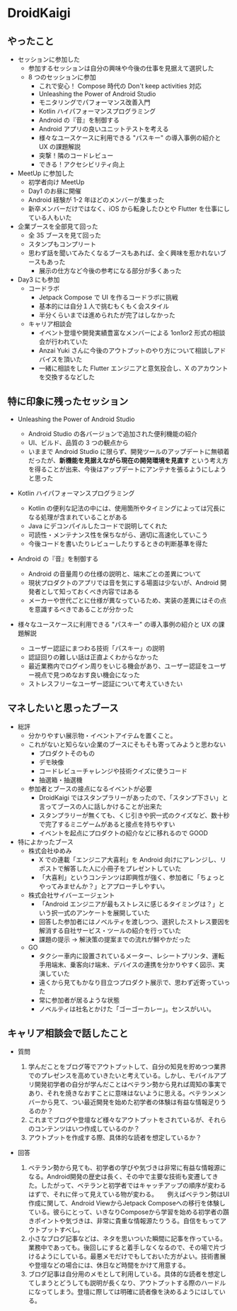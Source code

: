 # DroidKaigi

## やったこと

- セッションに参加した
  - 参加するセッションは自分の興味や今後の仕事を見据えて選択した
  - 8 つのセッションに参加
    - これで安心！ Compose 時代の Don't keep activities 対応
    - Unleashing the Power of Android Studio
    - モニタリングでパフォーマンス改善入門
    - Kotlin ハイパフォーマンスプログラミング
    - Android の『音』を制御する
    - Android アプリの良いユニットテストを考える
    - 様々なユースケースに利用できる "パスキー" の導入事例の紹介と UX の課題解説
    - 突撃！隣のコードレビュー
    - できる！アクセシビリティ向上
- MeetUp に参加した
  - 初学者向け MeetUp
  - Day1 のお昼に開催
  - Android 経験が 1-2 年ほどのメンバーが集まった
  - 新卒メンバーだけではなく、iOS から転身したひとや Flutter を仕事にしている人もいた
- 企業ブースを全部見て回った
  - 全 35 ブースを見て回った
  - スタンプもコンプリート
  - 思わず話を聞いてみたくなるブースもあれば、全く興味を惹かれないブースもあった
    - 展示の仕方など今後の参考になる部分が多くあった
- Day3 にも参加
  - コードラボ
    - Jetpack Compose で UI を作るコードラボに挑戦
    - 基本的には自分１人で挑むもくもく会スタイル
    - 半分くらいまでは進められたが完了はしなかった
  - キャリア相談会
    - イベント登壇や開発実績豊富なメンバーによる 1on1or2 形式の相談会が行われていた
    - Anzai Yuki さんに今後のアウトプットのやり方について相談しアドバイスを頂いた
    - 一緒に相談をした Flutter エンジニアと意気投合し、X のアカウントを交換するなどした

## 特に印象に残ったセッション

- Unleashing the Power of Android Studio

  - Android Studio の各バージョンで追加された便利機能の紹介
  - UI、ビルド、品質の 3 つの観点から
  - いままで Android Studio に限らず、開発ツールのアップデートに無頓着だったが、**新機能を見据えながら現在の開発環境を見直す** という考え方を得ることが出来、今後はアップデートにアンテナを張るようにしようと思った

- Kotlin ハイパフォーマンスプログラミング

  - Kotlin の便利な記法の中には、使用箇所やタイミングによっては冗長になる処理が含まれていることがある
  - Java にデコンパイルしたコードで説明してくれた
  - 可読性・メンテナンス性を保ちながら、適切に高速化していこう
  - 今後コードを書いたりレビューしたりするときの判断基準を得た

- Android の『音』を制御する

  - Android の音量周りの仕様の説明と、端末ごとの差異について
  - 現状プロダクトのアプリでは音を気にする場面は少ないが、Android 開発者として知っておくべき内容ではある
  - メーカーや世代ごとに仕様が異なっているため、実装の差異にはその点を意識するべきであることが分かった

- 様々なユースケースに利用できる "パスキー" の導入事例の紹介と UX の課題解説
  - ユーザー認証にまつわる技術「パスキー」の説明
  - 認証回りの難しい話は正直よくわからなかった
  - 最近業務内でログイン周りをいじる機会があり、ユーザー認証をユーザー視点で見つめなおす良い機会になった
  - ストレスフリーなユーザー認証について考えていきたい

## マネしたいと思ったブース

- 総評
  - 分かりやすい展示物・イベントアイテムを置くこと。
  - これがないと知らない企業のブースにそもそも寄ってみようと思わない
    - プロダクトそのもの
    - デモ映像
    - コードレビューチャレンジや技術クイズに使うコード
    - 抽選箱・抽選機
  - 参加者とブースの接点になるイベントが必要
    - DroidKaigi ではスタンプラリーがあったので、「スタンプ下さい」と言ってブースの人に話しかけることが出来た
    - スタンプラリーが無くても、くじ引きや択一式のクイズなど、数十秒で完了するミニゲームがあると接点を持ちやすい
    - イベントを起点にプロダクトの紹介などに移れるので GOOD
- 特によかったブース
  - 株式会社ゆめみ
    - X での連載「エンジニア大喜利」を Android 向けにアレンジし、リポストで解答した人に小冊子をプレゼントしていた
    - 「大喜利」というコンテンツは即興性が強く、参加者に「ちょっとやってみませんか？」とアプローチしやすい。
  - 株式会社サイバーエージェント
    - 「Android エンジニアが最もストレスに感じるタイミングは？」という択一式のアンケートを展開していた
    - 回答した参加者にはノベルティを渡しつつ、選択したストレス要因を解消する自社サービス・ツールの紹介を行っていた
    - 課題の提示 → 解決策の提案までの流れが鮮やかだった
  - GO
    - タクシー車内に設置されているメーター、レシートプリンタ、運転手用端末、乗客向け端末、デバイスの連携を分かりやすく図示、実演していた
    - 遠くから見てもかなり目立つプロダクト展示で、思わず近寄っていった
    - 常に参加者が居るような状態
    - ノベルティは社名とかけた「ゴーゴーカレー」。センスがいい。

## キャリア相談会で話したこと

- 質問
  1. 学んだことをブログ等でアウトプットして、自分の知見を貯めつつ業界でのプレゼンスを高めていきたいと考えている。しかし、モバイルアプリ開発初学者の自分が学んだことはベテラン勢から見れば周知の事実であり、それを焼きなおすことに意味はないように思える。ベテランメンバーから見て、つい最近開発を始めた初学者の体験は有益な情報足りうるのか？
  2. これまでブログや登壇など様々なアウトプットをされているが、それらのコンテンツはいつ作成しているのか？
  3. アウトプットを作成する際、具体的な読者を想定しているか？

- 回答
  1. ベテラン勢から見ても、初学者の学びや気づきは非常に有益な情報源になる。Android開発の歴史は長く、その中で主要な技術も変遷してきた。したがって、ベテランと初学者ではキャッチアップの順序が変わるはずで、それに伴って見えている物が変わる。 　
  例えばベテラン勢はUI作成に関して、Android ViewからJetpack Composeへの移行を体験している。彼らにとって、いきなりComposeから学習を始める初学者の躓きポイントや気づきは、非常に貴重な情報源たりうる。自信をもってアウトプットすべし。
  2. 小さなブログ記事などは、ネタを思いついた瞬間に記事を作っている。業務中であっても。後回しにすると着手しなくなるので、その場で片づけるようにしている。最悪メモだけでもしておいた方がよい。技術書展や登壇などの場合には、休日など時間をかけて用意する。
  3. ブログ記事は自分用のメモとして利用している。具体的な読者を想定してしまうとどうしても説明が長くなり、アウトプットする際のハードルになってしまう。登壇に際しては明確に読者像を決めるようにはしている。
